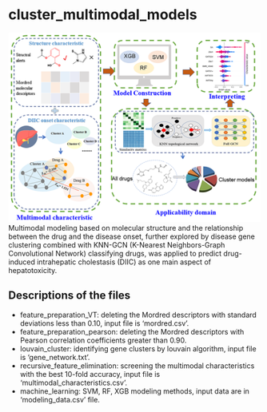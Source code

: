 # cluster_multimodal_models
![Example Image](./TOC.png)
Multimodal modeling based on molecular structure and the relationship between the drug and the disease onset, further explored by disease gene clustering combined with KNN-GCN (K-Nearest Neighbors-Graph Convolutional Network) classifying drugs, was applied to predict drug-induced intrahepatic cholestasis (DIIC) as one main aspect of hepatotoxicity.  

## Descriptions of the files
- feature_preparation_VT: deleting the Mordred descriptors with standard deviations less than 0.10, input file is ‘mordred.csv’.
- feature_preparation_pearson: deleting the Mordred descriptors with Pearson correlation coefficients greater than 0.90.  
- louvain_cluster: identifying gene clusters by louvain algorithm, input file is ‘gene_network.txt’.  
- recursive_feature_elimination: screening the multimodal characteristics with the best 10-fold accuracy, input file is ‘multimodal_characteristics.csv’.  
- machine_learning: SVM, RF, XGB modeling methods, input data are in ‘modeling_data.csv’ file.




